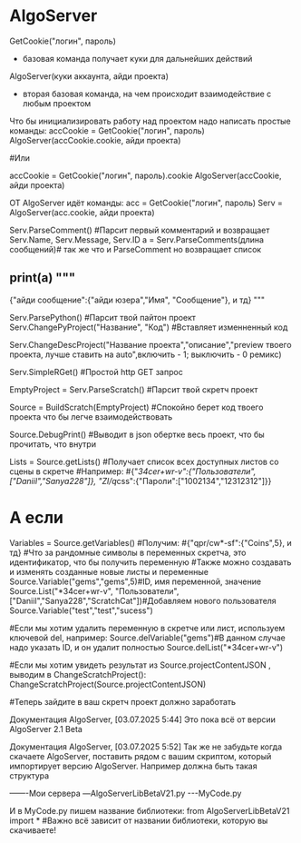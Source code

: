 # AlgoServer

GetCookie("логин", пароль)
- базовая команда получает куки для дальнейших действий

AlgoServer(куки аккаунта, айди проекта) 
- вторая базовая команда, на чем происходит взаимодействие с любым проектом

Что бы инициализировать работу над проектом надо написать простые команды:
accCookie = GetCookie("логин", пароль)
AlgoServer(accCookie.cookie, айди проекта)

#Или

accCookie = GetCookie("логин", пароль).cookie
AlgoServer(accCookie, айди проекта)

ОТ AlgoServer идёт команды:
acc = GetCookie("логин", пароль)
Serv = AlgoServer(acc.cookie, айди проекта)


Serv.ParseComment() #Парcит первый комментарий и возвращает Serv.Name, Serv.Message, Serv.ID
a = Serv.ParseComments(длина сообщений)# так же что и ParseComment но возвращает список

print(a)
"""
----------------
{"айди сообщение":{"айди юзера","Имя", "Сообщение"}, и тд}
"""

Serv.ParsePython() #Парсит твой пайтон проект
Serv.ChangePyProject("Название", "Код") #Вставляет изменненный код


Serv.ChangeDescProject("Название проекта","описание","preview твоего проекта, лучше ставить на auto",включить - 1; выключить - 0 ремикс)


Serv.SimpleRGet() #Простой http GET запрос



EmptyProject = Serv.ParseScratch() #Парсит твой скретч проект

Source = BuildScratch(EmptyProject) #Спокойно берет код твоего проекта что бы легче взаимодействовать

Source.DebugPrint() #Выводит в json обертке весь проект, что бы прочитать, что внутри

Lists = Source.getLists() #Получает список всех доступных листов со сцены в скретче
#Например:
#{"*34cer+wr-v":{"Пользователи",["Daniil","Sanya228"]}, "Zl/q*css":{"Пароли":["1002134","12312312"]}}
# А если
Variables = Source.getVariables()
#Получим:
#{"qpr/cw*-sf":{"Coins",5}, и тд}
#Что за рандомные символы в переменных скретча, это идентификатор, что бы получить переменную
#Также можно создавать и изменять созданные новые листы и переменные
Source.Variable("gems","gems",5)#ID, имя переменной, значение
Source.List("*34cer+wr-v", "Пользователи", ["Daniil","Sanya228","ScratchCat"])#Добавляем нового пользователя
Source.Variable("test","test","sucess")

#Если мы хотим удалить переменную в скретче или лист, используем ключевой del, например:
Source.delVariable("gems")#В данном случае надо указать ID, и он удалит полностью
Source.delList("*34cer+wr-v")

#Если мы хотим увидеть результат из Source.projectContentJSON , выводим в ChangeScratchProject():
ChangeScratchProject(Source.projectContentJSON)

#Теперь зайдите в ваш скретч проект должно заработать

Документация AlgoServer, [03.07.2025 5:44]
Это пока всё от версии AlgoServer 2.1 Beta

Документация AlgoServer, [03.07.2025 5:52]
Так же не забудьте когда скачаете AlgoServer, поставить рядом с вашим скриптом, который импортирует версию AlgoServer. Например должна быть такая структура

——-Мои сервера
—AlgoServerLibBetaV21.py
---MyCode.py

И в MyCode.py пишем название библиотеки:
from AlgoServerLibBetaV21 import * #Важно всё зависит от названии библиотеки, которую вы скачиваете!
